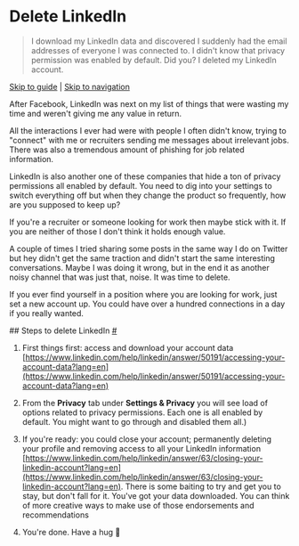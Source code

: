 # Delete LinkedIn

> I download my LinkedIn data and discovered I suddenly had the email addresses of everyone I was connected to. I didn't know that privacy permission was enabled by default. Did you? I deleted my LinkedIn account.

[Skip to guide](#guide) | [Skip to navigation](#nav)

After Facebook, LinkedIn was next on my list of things that were wasting my time and weren't giving me any value in return.

All the interactions I ever had were with people I often didn't know, trying to "connect" with me or recruiters sending me messages about irrelevant jobs. There was also a tremendous amount of phishing for job related information.

LinkedIn is also another one of these companies that hide a ton of privacy permissions all enabled by default. You need to dig into your settings to switch everything off but when they change the product so frequently, how are you supposed to keep up?

If you're a recruiter or someone looking for work then maybe stick with it. If you are neither of those I don't think it holds enough value.

A couple of times I tried sharing some posts in the same way I do on Twitter but hey didn't get the same traction and didn't start the same interesting conversations. Maybe I was doing it wrong, but in the end it as another noisy channel that was just that, noise. It was time to delete.

If you ever find yourself in a position where you are looking for work, just set a new account up. You could have over a hundred connections in a day if you really wanted.

<span id="guide"></span>
## Steps to delete LinkedIn [#](#guide)

1. First things first: access and download your account data [https://www.linkedin.com/help/linkedin/answer/50191/accessing-your-account-data?lang=en](https://www.linkedin.com/help/linkedin/answer/50191/accessing-your-account-data?lang=en)

2. From the **Privacy** tab under **Settings & Privacy** you will see load of options related to privacy permissions. Each one is all enabled by default. You might want to go through and disabled them all.)

3. If you're ready: you could close your account; permanently deleting your profile and removing access to all your LinkedIn information [https://www.linkedin.com/help/linkedin/answer/63/closing-your-linkedin-account?lang=en](https://www.linkedin.com/help/linkedin/answer/63/closing-your-linkedin-account?lang=en). There is some baiting to try and get you to stay, but don't fall for it. You've got your data downloaded. You can think of more creative ways to make use of those endorsements and recommendations

4. You're done. Have a hug 🤗
